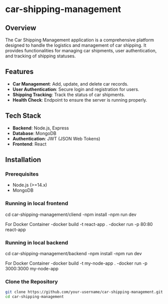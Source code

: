 # car-shipping-management



## Overview

The Car Shipping Management application is a comprehensive platform designed to handle the logistics and management of car shipping. It provides functionalities for managing car shipments, user authentication, and tracking of shipping statuses.

## Features

- **Car Management**: Add, update, and delete car records.
- **User Authentication**: Secure login and registration for users.
- **Shipping Tracking**: Track the status of car shipments.
- **Health Check**: Endpoint to ensure the server is running properly.

## Tech Stack

- **Backend**: Node.js, Express
- **Database**: MongoDB
- **Authentication**: JWT (JSON Web Tokens)
- **Frontend**: React


## Installation

### Prerequisites

- Node.js (>=14.x)
- MongoDB

### Running in local frontend
cd car-shipping-management/cliend
-npm install
-npm run dev 

For Docker Container
-docker build -t react-app .
-docker run -p 80:80 react-app

### Running in local backend
cd car-shipping-management/backend
-npm install
-npm run dev 

For Docker Container
-docker build -t my-node-app .
-docker run -p 3000:3000 my-node-app

### Clone the Repository

```bash
git clone https://github.com/your-username/car-shipping-management.git
cd car-shipping-management



